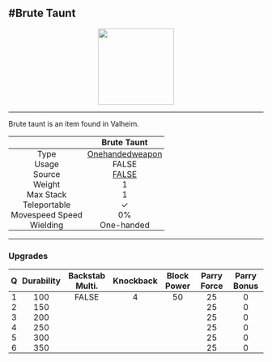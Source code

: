 <meta property="og:title" content="Brute Taunt - MoreValheim" /><meta property="og:type" content="website" /><meta property="og:image" content="/assets/brute_taunt.png" /><meta property="og:description" content="Brute Taunt is an item found in Valheim." /><meta name="theme-color" content="#546D78"><meta name="twitter:card" content="summary_large_image">
#Brute Taunt
-------------
<style>img {width:20px;}.tb {width:150px;display: block;margin-left: auto;margin-right: auto;}</style>

<style>.md-typeset table:not([class]) th:not([align]) {min-width:unset!important;}</style>
<style>td{padding:0em 0.3em!important;text-align:center!important;border-left:.05rem solid var(--md-default-fg-color--lightest)}</style>

<style>th{padding:0.1em 0.3em!important;text-align:center!important;font-weight:bold}</style>

<style>pre{text-align:right!important}</style>
<style>table tr td:first-child {border-left: 0;};</style>

<figure><img src="/assets/brute_taunt.png" class="tb" /><figcaption><small></small></figcaption></figure>

-------------

Brute taunt is an item found in Valheim.

|        | Brute Taunt              |
| ----------- | ------------------------------------ |
| Type | [Onehandedweapon](../../types/onehandedweapon)
| Usage | FALSE<br>
| Source | [FALSE](../../items/false)
| Weight | 1 |
| Max Stack | 1 |
| Teleportable | ✓
| Movespeed Speed | 0%
| Wielding | One-handed


-------------

### Upgrades
| Q | Durability | Backstab Multi. | Knockback | Block Power | Parry Force | Parry Bonus
| - | - | - | - | - | - | - 
1 | 100 | FALSE | 4 | 50 | 25 | 0 | 1.5 | 
 | 2 | 150 |  |  |  | 25 | 0 |  | 
 | 3 | 200 |  |  |  | 25 | 0 |  | 
 | 4 | 250 |  |  |  | 25 | 0 |  | 
 | 5 | 300 |  |  |  | 25 | 0 |  | 
 | 6 | 350 |  |  |  | 25 | 0 |  | 

